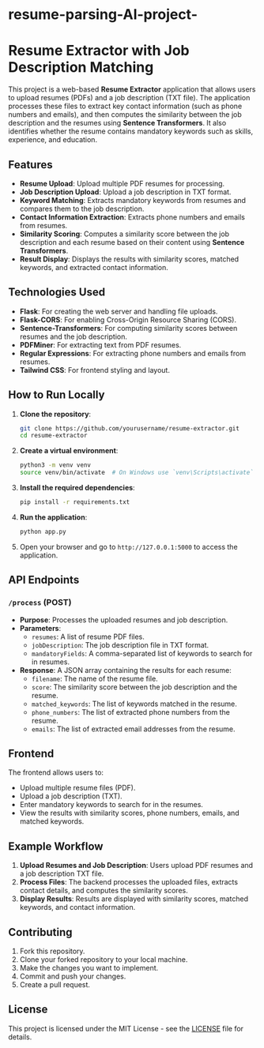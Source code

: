# resume-parsing-AI-project-
# Resume Extractor with Job Description Matching

This project is a web-based **Resume Extractor** application that allows users to upload resumes (PDFs) and a job description (TXT file). The application processes these files to extract key contact information (such as phone numbers and emails), and then computes the similarity between the job description and the resumes using **Sentence Transformers**. It also identifies whether the resume contains mandatory keywords such as skills, experience, and education.

## Features

- **Resume Upload**: Upload multiple PDF resumes for processing.
- **Job Description Upload**: Upload a job description in TXT format.
- **Keyword Matching**: Extracts mandatory keywords from resumes and compares them to the job description.
- **Contact Information Extraction**: Extracts phone numbers and emails from resumes.
- **Similarity Scoring**: Computes a similarity score between the job description and each resume based on their content using **Sentence Transformers**.
- **Result Display**: Displays the results with similarity scores, matched keywords, and extracted contact information.

## Technologies Used

- **Flask**: For creating the web server and handling file uploads.
- **Flask-CORS**: For enabling Cross-Origin Resource Sharing (CORS).
- **Sentence-Transformers**: For computing similarity scores between resumes and the job description.
- **PDFMiner**: For extracting text from PDF resumes.
- **Regular Expressions**: For extracting phone numbers and emails from resumes.
- **Tailwind CSS**: For frontend styling and layout.

## How to Run Locally

1. **Clone the repository**:
    ```bash
    git clone https://github.com/yourusername/resume-extractor.git
    cd resume-extractor
    ```

2. **Create a virtual environment**:
    ```bash
    python3 -m venv venv
    source venv/bin/activate  # On Windows use `venv\Scripts\activate`
    ```

3. **Install the required dependencies**:
    ```bash
    pip install -r requirements.txt
    ```

4. **Run the application**:
    ```bash
    python app.py
    ```

5. Open your browser and go to `http://127.0.0.1:5000` to access the application.

## API Endpoints

### `/process` (POST)
- **Purpose**: Processes the uploaded resumes and job description.
- **Parameters**:
  - `resumes`: A list of resume PDF files.
  - `jobDescription`: The job description file in TXT format.
  - `mandatoryFields`: A comma-separated list of keywords to search for in resumes.
- **Response**: A JSON array containing the results for each resume:
  - `filename`: The name of the resume file.
  - `score`: The similarity score between the job description and the resume.
  - `matched_keywords`: The list of keywords matched in the resume.
  - `phone_numbers`: The list of extracted phone numbers from the resume.
  - `emails`: The list of extracted email addresses from the resume.

## Frontend

The frontend allows users to:
- Upload multiple resume files (PDF).
- Upload a job description (TXT).
- Enter mandatory keywords to search for in the resumes.
- View the results with similarity scores, phone numbers, emails, and matched keywords.

## Example Workflow

1. **Upload Resumes and Job Description**: Users upload PDF resumes and a job description TXT file.
2. **Process Files**: The backend processes the uploaded files, extracts contact details, and computes the similarity scores.
3. **Display Results**: Results are displayed with similarity scores, matched keywords, and contact information.

## Contributing

1. Fork this repository.
2. Clone your forked repository to your local machine.
3. Make the changes you want to implement.
4. Commit and push your changes.
5. Create a pull request.

## License

This project is licensed under the MIT License - see the [LICENSE](LICENSE) file for details.
